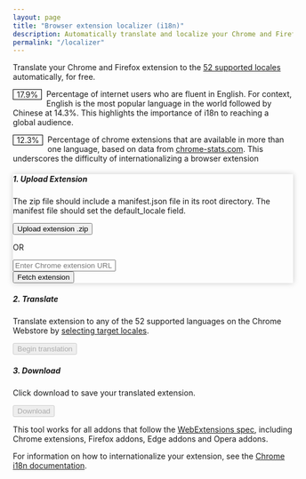 ```yaml
---
layout: page
title: "Browser extension localizer (i18n)"
description: Automatically translate and localize your Chrome and Firefox extensions to reach a global audience. Increase usage by up to 150% with internationalization (i18n)."
permalink: "/localizer"
---
```


<body>
  <section>
    <!-- <h1>Automatically translate browser extensions</h1> -->
    <p class="mt-5">Translate your Chrome and Firefox extension to the <a href="https://developer.chrome.com/docs/extensions/reference/api/i18n#locales">52 supported locales</a> automatically, for free. </p>
    <p class="mt-4"><span class="drop-cap bg-warning">17.9%</span> Percentage of internet users who are fluent in English. For context, English is the most popular language in the world followed by Chinese at 14.3%. This highlights the importance of i18n to reaching a global audience.</p>
    <p class="mt-4"><span class="drop-cap bg-danger text-white">12.3%</span> Percentage of chrome extensions that are available in more than one language, based on data from <a href="https://chrome-stats.com/extension-stats">chrome-stats.com</a>. This underscores the difficulty of internationalizing a browser extension</p>
  </section>
  <section>
    <div class="card mb-4 mt-5 active" id="uploadCard">
      <div class="card-body">
        <h5 class="card-title">1. Upload Extension</h5>
        <p class="card-text">The zip file should include a manifest.json file in its root directory. The manifest file should set the default_locale field.</p>
        <div class="text-center">
          <input type="file" id="uploadZip" accept=".zip" style="display: none;">
          <button class="btn btn-primary" id="uploadBtn">Upload extension .zip</button>
        </div>
        <p class="text-center mt-2 d-none">OR</p>
        <div class="input-group mb-3 mt-3 d-none">
          <input type="text" id="extensionUrl" class="form-control" placeholder="Enter Chrome extension URL">
          <div class="input-group-append">
            <button class="btn btn-primary" type="button" id="fetchExtensionBtn">Fetch extension</button>
          </div>
        </div>
        <div id="uploadMessage" class="mt-3"></div>
      </div>
    </div>
    <div class="card mb-4" id="translateCard">
      <div class="card-body">
        <h5 class="card-title">2. Translate</h5>
        <p class="card-text">Translate extension to any of the 52 supported languages on the Chrome Webstore by <a href="#" id="selectLocalesLink">selecting target locales</a>.</p>
        <div id="localesList" class="locale-list bg-light border pl-3 pr-3 ml-n3 mr-n3" style="display: none;">
          <a id="deselectAllBtn" class="mt-2 d-block">Deselect All</a>
          <div class="form-check">
            <input class="form-check-input" type="checkbox" value="ar" id="locale-ar" checked>
            <label class="form-check-label" for="locale-ar">Arabic</label>
          </div>
          <div class="form-check">
            <input class="form-check-input" type="checkbox" value="am" id="locale-am" checked>
            <label class="form-check-label" for="locale-am">Amharic</label>
          </div>
          <div class="form-check">
            <input class="form-check-input" type="checkbox" value="bg" id="locale-bg" checked>
            <label class="form-check-label" for="locale-bg">Bulgarian</label>
          </div>
          <div class="form-check">
            <input class="form-check-input" type="checkbox" value="bn" id="locale-bn" checked>
            <label class="form-check-label" for="locale-bn">Bengali</label>
          </div>
          <div class="form-check">
            <input class="form-check-input" type="checkbox" value="ca" id="locale-ca" checked>
            <label class="form-check-label" for="locale-ca">Catalan</label>
          </div>
          <div class="form-check">
            <input class="form-check-input" type="checkbox" value="cs" id="locale-cs" checked>
            <label class="form-check-label" for="locale-cs">Czech</label>
          </div>
          <div class="form-check">
            <input class="form-check-input" type="checkbox" value="da" id="locale-da" checked>
            <label class="form-check-label" for="locale-da">Danish</label>
          </div>
          <div class="form-check">
            <input class="form-check-input" type="checkbox" value="de" id="locale-de" checked>
            <label class="form-check-label" for="locale-de">German</label>
          </div>
          <div class="form-check">
            <input class="form-check-input" type="checkbox" value="el" id="locale-el" checked>
            <label class="form-check-label" for="locale-el">Greek</label>
          </div>
          <div class="form-check">
            <input class="form-check-input" type="checkbox" value="en" id="locale-en" checked>
            <label class="form-check-label" for="locale-en">English</label>
          </div>
          <div class="form-check">
            <input class="form-check-input" type="checkbox" value="en_AU" id="locale-en_AU" checked>
            <label class="form-check-label" for="locale-en_AU">English (Australia)</label>
          </div>
          <div class="form-check">
            <input class="form-check-input" type="checkbox" value="en_GB" id="locale-en_GB" checked>
            <label class="form-check-label" for="locale-en_GB">English (GB)</label>
          </div>
          <div class="form-check">
            <input class="form-check-input" type="checkbox" value="en_US" id="locale-en_US" checked>
            <label class="form-check-label" for="locale-en_US">English (USA)</label>
          </div>
          <div class="form-check">
            <input class="form-check-input" type="checkbox" value="es" id="locale-es" checked>
            <label class="form-check-label" for="locale-es">Spanish</label>
          </div>
          <div class="form-check">
            <input class="form-check-input" type="checkbox" value="es_419" id="locale-es_419" checked>
            <label class="form-check-label" for="locale-es_419">Spanish (LatAm)</label>
          </div>
          <div class="form-check">
            <input class="form-check-input" type="checkbox" value="et" id="locale-et" checked>
            <label class="form-check-label" for="locale-et">Estonian</label>
          </div>
          <div class="form-check">
            <input class="form-check-input" type="checkbox" value="fa" id="locale-fa" checked>
            <label class="form-check-label" for="locale-fa">Persian</label>
          </div>
          <div class="form-check">
            <input class="form-check-input" type="checkbox" value="fi" id="locale-fi" checked>
            <label class="form-check-label" for="locale-fi">Finnish</label>
          </div>
          <div class="form-check">
            <input class="form-check-input" type="checkbox" value="fil" id="locale-fil" checked>
            <label class="form-check-label" for="locale-fil">Filipino</label>
          </div>
          <div class="form-check">
            <input class="form-check-input" type="checkbox" value="fr" id="locale-fr" checked>
            <label class="form-check-label" for="locale-fr">French</label>
          </div>
          <div class="form-check">
            <input class="form-check-input" type="checkbox" value="gu" id="locale-gu" checked>
            <label class="form-check-label" for="locale-gu">Gujarati</label>
          </div>
          <div class="form-check">
            <input class="form-check-input" type="checkbox" value="he" id="locale-he" checked>
            <label class="form-check-label" for="locale-he">Hebrew</label>
          </div>
          <div class="form-check">
            <input class="form-check-input" type="checkbox" value="hi" id="locale-hi" checked>
            <label class="form-check-label" for="locale-hi">Hindi</label>
          </div>
          <div class="form-check">
            <input class="form-check-input" type="checkbox" value="hr" id="locale-hr" checked>
            <label class="form-check-label" for="locale-hr">Croatian</label>
          </div>
          <div class="form-check">
            <input class="form-check-input" type="checkbox" value="hu" id="locale-hu" checked>
            <label class="form-check-label" for="locale-hu">Hungarian</label>
          </div>
          <div class="form-check">
            <input class="form-check-input" type="checkbox" value="id" id="locale-id" checked>
            <label class="form-check-label" for="locale-id">Indonesian</label>
          </div>
          <div class="form-check">
            <input class="form-check-input" type="checkbox" value="it" id="locale-it" checked>
            <label class="form-check-label" for="locale-it">Italian</label>
          </div>
          <div class="form-check">
            <input class="form-check-input" type="checkbox" value="ja" id="locale-ja" checked>
            <label class="form-check-label" for="locale-ja">Japanese</label>
          </div>
          <div class="form-check">
            <input class="form-check-input" type="checkbox" value="kn" id="locale-kn" checked>
            <label class="form-check-label" for="locale-kn">Kannada</label>
          </div>
          <div class="form-check">
            <input class="form-check-input" type="checkbox" value="ko" id="locale-ko" checked>
            <label class="form-check-label" for="locale-ko">Korean</label>
          </div>
          <div class="form-check">
            <input class="form-check-input" type="checkbox" value="lt" id="locale-lt" checked>
            <label class="form-check-label" for="locale-lt">Lithuanian</label>
          </div>
          <div class="form-check">
            <input class="form-check-input" type="checkbox" value="lv" id="locale-lv" checked>
            <label class="form-check-label" for="locale-lv">Latvian</label>
          </div>
          <div class="form-check">
            <input class="form-check-input" type="checkbox" value="ml" id="locale-ml" checked>
            <label class="form-check-label" for="locale-ml">Malayalam</label>
          </div>
          <div class="form-check">
            <input class="form-check-input" type="checkbox" value="mr" id="locale-mr" checked>
            <label class="form-check-label" for="locale-mr">Marathi</label>
          </div>
          <div class="form-check">
            <input class="form-check-input" type="checkbox" value="ms" id="locale-ms" checked>
            <label class="form-check-label" for="locale-ms">Malay</label>
          </div>
          <div class="form-check">
            <input class="form-check-input" type="checkbox" value="nl" id="locale-nl" checked>
            <label class="form-check-label" for="locale-nl">Dutch</label>
          </div>
          <div class="form-check">
            <input class="form-check-input" type="checkbox" value="no" id="locale-no" checked>
            <label class="form-check-label" for="locale-no">Norwegian</label>
          </div>
          <div class="form-check">
            <input class="form-check-input" type="checkbox" value="pl" id="locale-pl" checked>
            <label class="form-check-label" for="locale-pl">Polish</label>
          </div>
          <div class="form-check">
            <input class="form-check-input" type="checkbox" value="pt_BR" id="locale-pt_BR" checked>
            <label class="form-check-label" for="locale-pt_BR">Portuguese (Brazil)</label>
          </div>
          <div class="form-check">
            <input class="form-check-input" type="checkbox" value="pt_PT" id="locale-pt_PT" checked>
            <label class="form-check-label" for="locale-pt_PT">Portuguese (Portugal)</label>
          </div>
          <div class="form-check">
            <input class="form-check-input" type="checkbox" value="ro" id="locale-ro" checked>
            <label class="form-check-label" for="locale-ro">Romanian</label>
          </div>
          <div class="form-check">
            <input class="form-check-input" type="checkbox" value="ru" id="locale-ru" checked>
            <label class="form-check-label" for="locale-ru">Russian</label>
          </div>
          <div class="form-check">
            <input class="form-check-input" type="checkbox" value="sk" id="locale-sk" checked>
            <label class="form-check-label" for="locale-sk">Slovak</label>
          </div>
          <div class="form-check">
            <input class="form-check-input" type="checkbox" value="sl" id="locale-sl" checked>
            <label class="form-check-label" for="locale-sl">Slovenian</label>
          </div>
          <div class="form-check">
            <input class="form-check-input" type="checkbox" value="sr" id="locale-sr" checked>
            <label class="form-check-label" for="locale-sr">Serbian</label>
          </div>
          <div class="form-check">
            <input class="form-check-input" type="checkbox" value="sv" id="locale-sv" checked>
            <label class="form-check-label" for="locale-sv">Swedish</label>
          </div>
          <div class="form-check">
            <input class="form-check-input" type="checkbox" value="sw" id="locale-sw" checked>
            <label class="form-check-label" for="locale-sw">Swahili</label>
          </div>
          <div class="form-check">
            <input class="form-check-input" type="checkbox" value="ta" id="locale-ta" checked>
            <label class="form-check-label" for="locale-ta">Tamil</label>
          </div>
          <div class="form-check">
            <input class="form-check-input" type="checkbox" value="te" id="locale-te" checked>
            <label class="form-check-label" for="locale-te">Telugu</label>
          </div>
          <div class="form-check">
            <input class="form-check-input" type="checkbox" value="th" id="locale-th" checked>
            <label class="form-check-label" for="locale-th">Thai</label>
          </div>
          <div class="form-check">
            <input class="form-check-input" type="checkbox" value="tr" id="locale-tr" checked>
            <label class="form-check-label" for="locale-tr">Turkish</label>
          </div>
          <div class="form-check">
            <input class="form-check-input" type="checkbox" value="uk" id="locale-uk" checked>
            <label class="form-check-label" for="locale-uk">Ukrainian</label>
          </div>
          <div class="form-check">
            <input class="form-check-input" type="checkbox" value="vi" id="locale-vi" checked>
            <label class="form-check-label" for="locale-vi">Vietnamese</label>
          </div>
          <div class="form-check">
            <input class="form-check-input" type="checkbox" value="zh_CN" id="locale-zh_CN" checked>
            <label class="form-check-label" for="locale-zh_CN">Chinese (China)</label>
          </div>
          <div class="form-check">
            <input class="form-check-input" type="checkbox" value="zh_TW" id="locale-zh_TW" checked>
            <label class="form-check-label" for="locale-zh_TW">Chinese (Taiwan)</label>
          </div>
        </div>
        <p id="defaultLocale" class="mt-2"></p>
        <p id="selectedLocales" class="mt-2"></p>
        <div id="localeNotice" class="alert alert-warning mt-2" style="display: none;"></div>
        <div class="text-center">
          <button id="translateBtn" class="btn btn-primary" disabled>Begin translation</button>
        </div>
        <div class="progress mt-3" style="display: none;">
          <div id="translationProgress" class="progress-bar" role="progressbar" style="width: 0%; height: 100%" aria-valuenow="0" aria-valuemin="0" aria-valuemax="100"></div>
        </div>
        <div id="translateMessage" class="mt-3"></div>
      </div>
    </div>
    <div class="card mb-4" id="downloadCard">
      <div class="card-body">
        <h5 class="card-title">3. Download</h5>
        <p class="card-text">Click download to save your translated extension.</p>
        <div class="text-center">
          <button id="downloadBtn" class="btn btn-primary" disabled>Download</button>
        </div>
        <div id="downloadMessage" class="mt-3"></div>
      </div>
    </div>
  </section>
  <section>
    <p class="mt-4 mb-4">This tool works for all addons that follow the <a href="https://developer.mozilla.org/en-US/docs/Mozilla/Add-ons/WebExtensions">WebExtensions spec</a>, including Chrome extensions, Firefox addons, Edge addons and Opera addons.</p>
    <p class="mt-4 mb-4">For information on how to internationalize your extension, see the <a href="https://developer.chrome.com/docs/extensions/reference/api/i18n">Chrome i18n documentation</a>.</p>
  </section>
  <style>
    .drop-cap {
      float: left;
      margin-right: 0.5rem;
      line-height: 0.8;
      border: 1px solid black;
      padding: 3px 6px;
    }
    .card.active {
      box-shadow: 0 0 10px rgba(0, 0, 0, 0.2);
      border-color: #007bff;
    }
    .locale-list {
      max-height: 200px;
      overflow-y: auto;
    }
    .locale-list .form-check {
      width: 33.33%;
      float: left;
    }
  </style>
  <script src="https://cdnjs.cloudflare.com/ajax/libs/jquery/3.5.1/jquery.min.js"></script>
  <script src="https://cdnjs.cloudflare.com/ajax/libs/popper.js/1.16.0/umd/popper.min.js"></script>
  <script src="https://stackpath.bootstrapcdn.com/bootstrap/4.5.2/js/bootstrap.min.js"></script>
  <script src="https://cdnjs.cloudflare.com/ajax/libs/jszip/3.7.1/jszip.min.js"></script>

  <script defer>
    const targetLocales = [
  "ar",
  "am",
  "bg",
  "bn",
  "ca",
  "cs",
  "da",
  "de",
  "el",
  "en",
  "es",
  "et",
  "fa",
  "fi",
  "fr",
  "gu",
  "he",
  "hi",
  "hr",
  "hu",
  "id",
  "it",
  "ja",
  "kn",
  "ko",
  "lt",
  "lv",
  "ml",
  "mr",
  "ms",
  "ml",
  "no",
  "pl",
  "pt",
  "ro",
  "ru",
  "sk",
  "sl",
  "sr",
  "sv",
  "sw",
  "ta",
  "te",
  "th",
  "tr",
  "uk",
  "vi",
  "zh-CN",
  "zh-TW",
];


const defaultLocales = ["en", "es", "zh_CN", "hi", "ar"];

const x1 = "QUl6YVN5QktjRTNkNjVXVU";
const x2 = "Z6VDJFTTlQSnJrZUtINFZDcThzelBn";

document.addEventListener("DOMContentLoaded", async function () {
  var uploadedZip = null;
  var defaultLocale = "";

  // Function to handle the click event of the upload button
  function handleUploadButtonClick() {
    document.getElementById("uploadZip").click();
    gtag("event", "click", {
      event_category: "Upload",
      event_label: "Upload Button",
    });
  }

  // Function to handle the change event of the file input
  function handleFileInputChange(e) {
    var file = e.target.files[0];
    if (file && file.type === "application/zip") {
      uploadedZip = file;
      extractManifestFromZip(file);
      gtag("event", "upload", {
        event_category: "Upload",
        event_label: "Zip File",
      });
    } else {
      resetUploadedZip();
      displayUploadError("Invalid file type. Please upload a valid zip file.");
      gtag("event", "error", {
        event_category: "Upload",
        event_label: "Invalid File Type",
      });
    }
  }

  // Function to extract the manifest.json file from the zip
  function extractManifestFromZip(file) {
    console.log("extracting manifest file");
    JSZip.loadAsync(file)
      .then(function (zip) {
        if (zip.files["manifest.json"]) {
          zip
            .file("manifest.json")
            .async("string")
            .then(function (content) {
              var manifest = JSON.parse(content);
              defaultLocale = manifest.default_locale || "en";
              gtag("event", "extract", {
                event_category: "Manifest",
                event_label: "Success",
              });
              if (zip.files["_locales/"]) {
                updateDefaultLocale(defaultLocale);
                enableTranslateButton();
                displayUploadSuccess("Extension uploaded successfully!");
                setActiveCard("translateCard");
              } else {
                displayUploadError(
                  'Missing "_locales" directory in the zip file.'
                );
                gtag("event", "error", {
                  event_category: "Manifest",
                  event_label: "Missing Locales Directory",
                });
              }
            });
        } else {
          displayUploadError('Missing "manifest.json" file in the zip file.');
          gtag("event", "error", {
            event_category: "Manifest",
            event_label: "Missing Manifest File",
          });
        }
      })
      .catch(function (error) {
        displayUploadError("Error extracting manifest file: " + error.message);
        gtag("event", "error", {
          event_category: "Manifest",
          event_label: "Extraction Error",
        });
      });
  }

  // Function to reset the uploaded zip and related UI elements
  function resetUploadedZip() {
    uploadedZip = null;
    updateDefaultLocale("");
    disableTranslateButton();
    disableDownloadButton();
    setActiveCard("uploadCard");
  }

  // Function to update the default locale UI element
  function updateDefaultLocale(locale) {
    document.getElementById("defaultLocale").textContent =
      "Detected Default Locale: " + locale;
  }

  // Function to enable the translate button
  function enableTranslateButton() {
    document.getElementById("translateBtn").disabled = false;
  }

  // Function to disable the translate button
  function disableTranslateButton() {
    document.getElementById("translateBtn").disabled = true;
  }

  // Function to disable the download button
  function disableDownloadButton() {
    document.getElementById("downloadBtn").disabled = true;
  }

  // Function to handle the click event of the select locales link
  function handleSelectLocalesLinkClick(event) {
    event.preventDefault();
    var localesList = document.getElementById("localesList");
    if (localesList.style.display === "none") {
      localesList.style.display = "block";
    } else {
      localesList.style.display = "none";
    }
  }

  // Uncheck all checkboxes
  function handleDeselectAllLocalsClick(event) {
    var checkboxes = document.querySelectorAll(
      '#localesList input[type="checkbox"]'
    );
    checkboxes.forEach(function (checkbox) {
      checkbox.checked = false;
    });
  }

  // Function to get selected locales
  function getSelectedLocales() {
    var selectedLocales = [];
    var checkboxes = document.querySelectorAll(
      '#localesList input[type="checkbox"]'
    );
    checkboxes.forEach(function (checkbox) {
      if (checkbox.checked) {
        selectedLocales.push(checkbox.value);
      }
    });
    return selectedLocales;
  }

  // Function to update translation progress
  function updateTranslationProgress(current, total) {
    var progressBar = document.getElementById("translationProgress");
    var progressPercentage = Math.round((current / total) * 100);
    progressBar.style.width = progressPercentage + "%";
    progressBar.setAttribute("aria-valuenow", progressPercentage);
    progressBar.innerHTML = `${progressPercentage}%`;

    // Show the progress bar and translation status when translation begins
    document.querySelector(".progress").style.display = "block";
  }

  // Function to handle the click event of the translate button
  function handleTranslateButtonClick() {
    if (uploadedZip) {
      // Hide the progress bar before starting a new translation
      document.querySelector(".progress").style.display = "none";
      translateExtension(uploadedZip);
    }
  }

  // Function to translate the extension using the Google Translate API
  function translateExtension(zip) {
    JSZip.loadAsync(zip).then(function (zip) {
      zip
        .file("_locales/" + defaultLocale + "/messages.json")
        .async("string")
        .then(function (content) {
          var messages = JSON.parse(content);
          var apiKey = atob(x1 + x2);
          console.log("api key:", apiKey);

          var selectedLocales = getSelectedLocales();
          var translatedCount = 0;
          var translatePromises = selectedLocales.map(function (locale) {
            var translationPromises = Object.keys(messages).map(function (key) {
              var message = messages[key].message;
              var url =
                "https://translation.googleapis.com/language/translate/v2?key=" +
                apiKey;
              url += "&q=" + encodeURIComponent(message);
              url += "&target=" + locale;
              return fetch(url)
                .then(function (response) {
                  return response.json();
                })
                .then(function (data) {
                  return {
                    key: key,
                    message: data.data.translations[0].translatedText,
                  };
                });
            });

            return Promise.all(translationPromises).then(function (
              translatedMessages
            ) {
              var translatedContent = {};
              translatedMessages.forEach(function (translatedMessage) {
                translatedContent[translatedMessage.key] = {
                  message: translatedMessage.message,
                };
              });
              zip.file(
                "_locales/" + locale + "/messages.json",
                JSON.stringify(translatedContent, null, 2)
              );
              updateTranslationProgress(
                ++translatedCount,
                selectedLocales.length
              );
            });
          });

          Promise.all(translatePromises)
            .then(function () {
              enableDownloadButton();
              displayTranslateSuccess("Extension translated successfully!");
              setActiveCard("downloadCard");
            })
            .catch(function (error) {
              displayTranslateError(
                "Error translating extension: " + error.message
              );
            });
        });
    });
  }

  // Function to enable the download button
  function enableDownloadButton() {
    document.getElementById("downloadBtn").disabled = false;
  }

  // Function to handle the click event of the download button
  function handleDownloadButtonClick() {
    if (uploadedZip) {
      downloadTranslatedExtension(uploadedZip);
    }
  }

  // Function to download the translated extension
  function downloadTranslatedExtension(zip) {
    JSZip.loadAsync(zip).then(function (zip) {
      zip.generateAsync({ type: "blob" }).then(function (content) {
        var link = document.createElement("a");
        link.href = URL.createObjectURL(content);
        link.download = "translated_extension.zip";
        link.click();
        displayDownloadSuccess("Extension downloaded successfully!");
      });
    });
  }

  // Function to handle the click event of the fetch extension button
  function handleFetchExtensionButtonClick() {
    var extensionUrl = document.getElementById("extensionUrl").value;
    var extensionIdPattern =
      /^https?:\/\/chromewebstore.google.com\/detail(?:\/[^\/]+)?\/([a-z]{32})(?=[\/#?]|$)/;
    var match = extensionUrl.match(extensionIdPattern);
    if (match && match[1]) {
      var extensionId = match[1];
      fetchExtensionFromWebStore(extensionId);
      gtag("event", "click", {
        event_category: "Fetch Extension",
        event_label: "Fetch Button",
      });
    } else {
      displayUploadError("Invalid Chrome extension URL.");
      gtag("event", "error", {
        event_category: "Fetch Extension",
        event_label: "Invalid URL",
      });
    }
  }

  // Function to fetch extension from Chrome Web Store
  function fetchExtensionFromWebStore(extensionId) {
    var url = `https://clients2.google.com/service/update2/crx?response=redirect&prodversion=91.0.1609.0&acceptformat=crx2,crx3&x=id%3D${extensionId}%26uc`;
    fetch(url, { method: "POST", mode: "no-cors", redirect: "follow" })
      .then(function (response) {
        console.log("response", response);
        if (response.ok) {
          return response.blob();
        } else {
          throw new Error(
            "Failed to fetch extension from Chrome Web Store. status: ",
            response.status,
            response
          );
        }
      })
      .then(function (blob) {
        uploadedZip = new File([blob], "extension.zip", {
          type: "application/zip",
        });
        extractManifestFromZip(uploadedZip);
        gtag("event", "fetch", {
          event_category: "Fetch Extension",
          event_label: "Success",
        });
      })
      .catch(function (error) {
        displayUploadError("Error fetching extension: " + error.message);
        gtag("event", "error", {
          event_category: "Fetch Extension",
          event_label: "Fetch Error",
        });
      });
  }

  // Function to display upload error message
  function displayUploadError(message) {
    document.getElementById("uploadMessage").innerHTML =
      '<div class="alert alert-danger">' + message + "</div>";
  }

  // Function to display upload success message
  function displayUploadSuccess(message) {
    document.getElementById("uploadMessage").innerHTML =
      '<div class="alert alert-success">' + message + "</div>";
  }

  // Function to display translate error message
  function displayTranslateError(message) {
    document.getElementById("translateMessage").innerHTML =
      '<div class="alert alert-danger">' + message + "</div>";
  }

  // Function to display translate success message
  function displayTranslateSuccess(message) {
    document.getElementById("translateMessage").innerHTML =
      '<div class="alert alert-success">' + message + "</div>";
  }

  // Function to display download success message
  function displayDownloadSuccess(message) {
    document.getElementById("downloadMessage").innerHTML =
      '<div class="alert alert-success">' + message + "</div>";
  }

  // Function to set the active card
  function setActiveCard(cardId) {
    var cards = document.querySelectorAll(".card");
    cards.forEach(function (card) {
      card.classList.remove("active");
    });
    document.getElementById(cardId).classList.add("active");
  }

  // Function to handle the change event of the locale checkboxes
  function handleLocaleCheckboxChange() {
    var selectedLocales = getSelectedLocales();
    if (selectedLocales.length > 5) {
      this.checked = false;
      displayLocaleNotice(getSelectedLocales());
    } else {
      hideLocaleNotice();
      updateSelectedLocales(selectedLocales);
    }
  }

  // Function to display the locale notice
  function displayLocaleNotice(selectedLocales) {
    var localeNotice = document.getElementById("localeNotice");
    localeNotice.innerHTML =
      "You can only select up to 5 locales at a time (for now due to resource constraints). Selected: " +
      selectedLocales.join(", ");
    localeNotice.style.display = "block";
  }

  // Function to hide the locale notice
  function hideLocaleNotice() {
    document.getElementById("localeNotice").style.display = "none";
  }

  // Function to update the selected locales display
  function updateSelectedLocales(selectedLocales) {
    document.getElementById("selectedLocales").textContent =
      "Target Locales: " + selectedLocales.join(", ");
  }

  // Function to set the default locales checked
  function setDefaultLocalesChecked() {
    var checkboxes = document.querySelectorAll(
      '#localesList input[type="checkbox"]'
    );
    checkboxes.forEach(function (checkbox) {
      checkbox.checked = defaultLocales.includes(checkbox.value);
    });
    updateSelectedLocales(getSelectedLocales());
  }

  document
    .querySelectorAll('#localesList input[type="checkbox"]')
    .forEach(function (checkbox) {
      checkbox.addEventListener("change", handleLocaleCheckboxChange);
    });

  // Set the default locales checked on page load
  setDefaultLocalesChecked();

  // Event listeners
  document
    .getElementById("uploadBtn")
    .addEventListener("click", handleUploadButtonClick);
  document
    .getElementById("uploadZip")
    .addEventListener("change", handleFileInputChange);
  // document
  //   .getElementById("fetchExtensionBtn")
  //   .addEventListener("click", handleFetchExtensionButtonClick);
  document
    .getElementById("selectLocalesLink")
    .addEventListener("click", handleSelectLocalesLinkClick);
  // Function to handle the click event of the deselect all button
  document
    .getElementById("deselectAllBtn")
    .addEventListener("click", handleDeselectAllLocalsClick);
  document
    .getElementById("translateBtn")
    .addEventListener("click", handleTranslateButtonClick);
  document
    .getElementById("downloadBtn")
    .addEventListener("click", handleDownloadButtonClick);
});

  </script>
</body>
